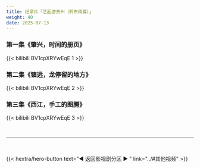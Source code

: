 ```yaml
---
title: 纪录片「艺起游贵州（黔东南篇）」
weight: 40
date: 2025-07-13
---
```



### 第一集《肇兴，时间的册页》

{{< bilibili BV1cpXRYwEqE 1 >}}

### 第二集《镇远，龙停留的地方》

{{< bilibili BV1cpXRYwEqE 2 >}}

### 第三集《西江，手工的图腾》

{{< bilibili BV1cpXRYwEqE 3 >}}

<br>
<hr>
<br>

{{< hextra/hero-button text="◀ 返回影视剧分区 ▶ " link="../#其他视频" >}}

